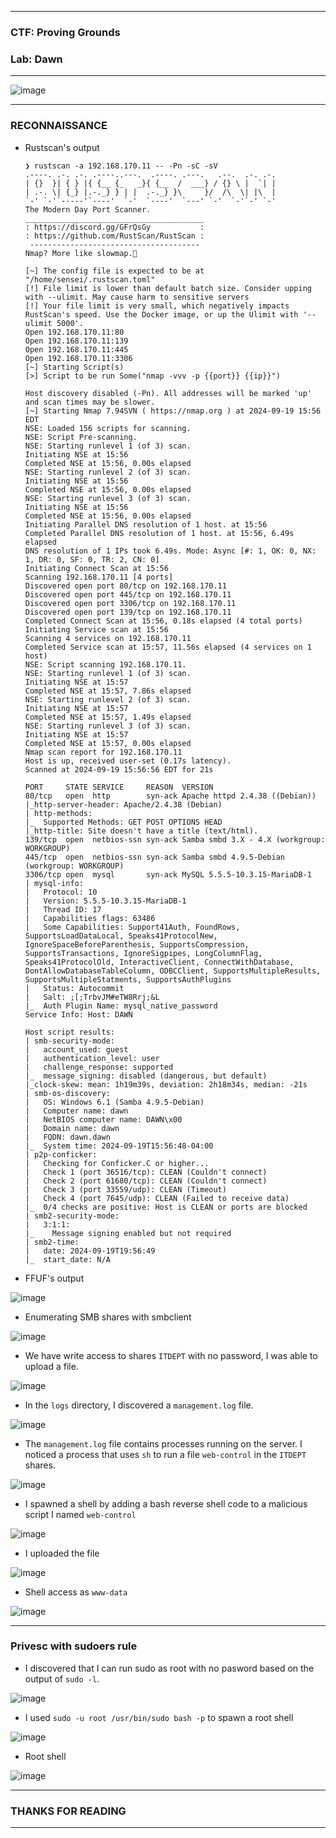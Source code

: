 -----------------

### CTF: Proving Grounds
### Lab: Dawn

-----------------

![image](https://github.com/user-attachments/assets/8fb3698b-c2de-4d5f-8d45-0cdc95bda43a)

-----------------

### RECONNAISSANCE

- Rustscan's output

      ❯ rustscan -a 192.168.170.11 -- -Pn -sC -sV
      .----. .-. .-. .----..---.  .----. .---.   .--.  .-. .-.
      | {}  }| { } |{ {__ {_   _}{ {__  /  ___} / {} \ |  `| |
      | .-. \| {_} |.-._} } | |  .-._} }\     }/  /\  \| |\  |
      `-' `-'`-----'`----'  `-'  `----'  `---' `-'  `-'`-' `-'
      The Modern Day Port Scanner.
      ________________________________________
      : https://discord.gg/GFrQsGy           :
      : https://github.com/RustScan/RustScan :
       --------------------------------------
      Nmap? More like slowmap.🐢
      
      [~] The config file is expected to be at "/home/sensei/.rustscan.toml"
      [!] File limit is lower than default batch size. Consider upping with --ulimit. May cause harm to sensitive servers
      [!] Your file limit is very small, which negatively impacts RustScan's speed. Use the Docker image, or up the Ulimit with '--ulimit 5000'. 
      Open 192.168.170.11:80
      Open 192.168.170.11:139
      Open 192.168.170.11:445
      Open 192.168.170.11:3306
      [~] Starting Script(s)
      [>] Script to be run Some("nmap -vvv -p {{port}} {{ip}}")
      
      Host discovery disabled (-Pn). All addresses will be marked 'up' and scan times may be slower.
      [~] Starting Nmap 7.94SVN ( https://nmap.org ) at 2024-09-19 15:56 EDT
      NSE: Loaded 156 scripts for scanning.
      NSE: Script Pre-scanning.
      NSE: Starting runlevel 1 (of 3) scan.
      Initiating NSE at 15:56
      Completed NSE at 15:56, 0.00s elapsed
      NSE: Starting runlevel 2 (of 3) scan.
      Initiating NSE at 15:56
      Completed NSE at 15:56, 0.00s elapsed
      NSE: Starting runlevel 3 (of 3) scan.
      Initiating NSE at 15:56
      Completed NSE at 15:56, 0.00s elapsed
      Initiating Parallel DNS resolution of 1 host. at 15:56
      Completed Parallel DNS resolution of 1 host. at 15:56, 6.49s elapsed
      DNS resolution of 1 IPs took 6.49s. Mode: Async [#: 1, OK: 0, NX: 1, DR: 0, SF: 0, TR: 2, CN: 0]
      Initiating Connect Scan at 15:56
      Scanning 192.168.170.11 [4 ports]
      Discovered open port 80/tcp on 192.168.170.11
      Discovered open port 445/tcp on 192.168.170.11
      Discovered open port 3306/tcp on 192.168.170.11
      Discovered open port 139/tcp on 192.168.170.11
      Completed Connect Scan at 15:56, 0.18s elapsed (4 total ports)
      Initiating Service scan at 15:56
      Scanning 4 services on 192.168.170.11
      Completed Service scan at 15:57, 11.56s elapsed (4 services on 1 host)
      NSE: Script scanning 192.168.170.11.
      NSE: Starting runlevel 1 (of 3) scan.
      Initiating NSE at 15:57
      Completed NSE at 15:57, 7.86s elapsed
      NSE: Starting runlevel 2 (of 3) scan.
      Initiating NSE at 15:57
      Completed NSE at 15:57, 1.49s elapsed
      NSE: Starting runlevel 3 (of 3) scan.
      Initiating NSE at 15:57
      Completed NSE at 15:57, 0.00s elapsed
      Nmap scan report for 192.168.170.11
      Host is up, received user-set (0.17s latency).
      Scanned at 2024-09-19 15:56:56 EDT for 21s
      
      PORT     STATE SERVICE     REASON  VERSION
      80/tcp   open  http        syn-ack Apache httpd 2.4.38 ((Debian))
      |_http-server-header: Apache/2.4.38 (Debian)
      | http-methods: 
      |_  Supported Methods: GET POST OPTIONS HEAD
      |_http-title: Site doesn't have a title (text/html).
      139/tcp  open  netbios-ssn syn-ack Samba smbd 3.X - 4.X (workgroup: WORKGROUP)
      445/tcp  open  netbios-ssn syn-ack Samba smbd 4.9.5-Debian (workgroup: WORKGROUP)
      3306/tcp open  mysql       syn-ack MySQL 5.5.5-10.3.15-MariaDB-1
      | mysql-info: 
      |   Protocol: 10
      |   Version: 5.5.5-10.3.15-MariaDB-1
      |   Thread ID: 17
      |   Capabilities flags: 63486
      |   Some Capabilities: Support41Auth, FoundRows, SupportsLoadDataLocal, Speaks41ProtocolNew, IgnoreSpaceBeforeParenthesis, SupportsCompression, SupportsTransactions, IgnoreSigpipes, LongColumnFlag, Speaks41ProtocolOld, InteractiveClient, ConnectWithDatabase, DontAllowDatabaseTableColumn, ODBCClient, SupportsMultipleResults, SupportsMultipleStatments, SupportsAuthPlugins
      |   Status: Autocommit
      |   Salt: ;[;TrbvJM#eTW8Rrj;&L
      |_  Auth Plugin Name: mysql_native_password
      Service Info: Host: DAWN
      
      Host script results:
      | smb-security-mode: 
      |   account_used: guest
      |   authentication_level: user
      |   challenge_response: supported
      |_  message_signing: disabled (dangerous, but default)
      |_clock-skew: mean: 1h19m39s, deviation: 2h18m34s, median: -21s
      | smb-os-discovery: 
      |   OS: Windows 6.1 (Samba 4.9.5-Debian)
      |   Computer name: dawn
      |   NetBIOS computer name: DAWN\x00
      |   Domain name: dawn
      |   FQDN: dawn.dawn
      |_  System time: 2024-09-19T15:56:48-04:00
      | p2p-conficker: 
      |   Checking for Conficker.C or higher...
      |   Check 1 (port 36516/tcp): CLEAN (Couldn't connect)
      |   Check 2 (port 61680/tcp): CLEAN (Couldn't connect)
      |   Check 3 (port 33559/udp): CLEAN (Timeout)
      |   Check 4 (port 7645/udp): CLEAN (Failed to receive data)
      |_  0/4 checks are positive: Host is CLEAN or ports are blocked
      | smb2-security-mode: 
      |   3:1:1: 
      |_    Message signing enabled but not required
      | smb2-time: 
      |   date: 2024-09-19T19:56:49
      |_  start_date: N/A

- FFUF's output

![image](https://github.com/user-attachments/assets/c922c4d6-2416-42c5-93c2-be8cc24db5c0)

- Enumerating SMB shares with smbclient

![image](https://github.com/user-attachments/assets/a70dbd2a-bc45-441d-9a0d-50f883875b28)

- We have write access to shares `ITDEPT` with no password, I was able to upload a file.

![image](https://github.com/user-attachments/assets/cc55b7cf-fb50-47e7-b8fe-a219dbc4188f)

- In the `logs` directory, I discovered a `management.log` file.

![image](https://github.com/user-attachments/assets/a57d861b-08cc-4c83-9125-879dfaa05c97)

- The `management.log` file contains processes running on the server. I noticed a process that uses `sh` to run a  file `web-control` in the
`ITDEPT` shares.

![image](https://github.com/user-attachments/assets/06240162-e4f5-4c8f-9044-f75a74ffa102)

- I spawned a shell by adding a bash reverse shell code to a malicious script I named `web-control`

![image](https://github.com/user-attachments/assets/cf5c3f4a-1e9e-4e06-a7d7-e0ab9fe85ea5)

- I uploaded the file

![image](https://github.com/user-attachments/assets/29cfc0bc-5952-40db-9cf4-4d180f24329f)

- Shell access as `www-data`

![image](https://github.com/user-attachments/assets/7831f260-2a04-43b8-bc3f-2b4e8d2d43ec)

-----------------

### Privesc with sudoers rule

- I discovered that I can run sudo as root with no pasword based on the output of `sudo -l`.

![image](https://github.com/user-attachments/assets/a5ac96b1-1993-42eb-9905-447bf4ac6bba)

- I used `sudo -u root /usr/bin/sudo bash -p` to spawn a root shell

![image](https://github.com/user-attachments/assets/8a15cb41-a2e0-4a74-8d1c-effea1a8f495)

- Root shell

![image](https://github.com/user-attachments/assets/39f78003-5405-4afc-bb98-8dc6eb2b8188)

----------------

### THANKS FOR READING

-----------------













